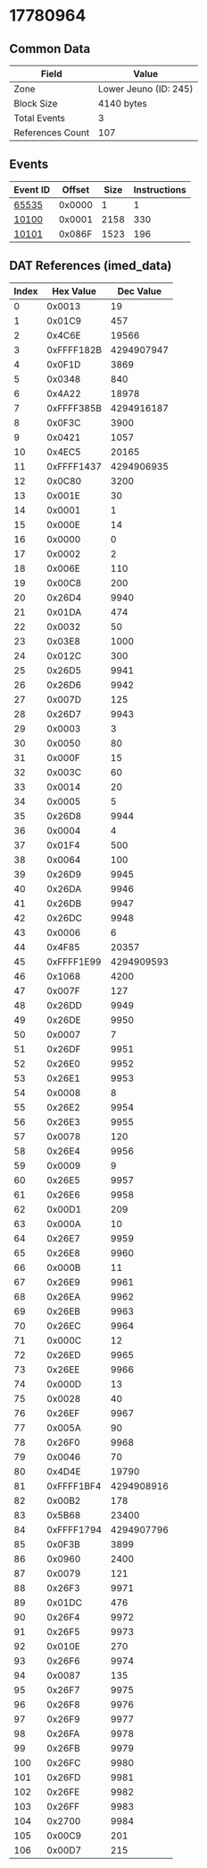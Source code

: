 # 17780964

## Common Data

| Field            | Value                 |
|------------------|-----------------------|
| Zone             | Lower Jeuno (ID: 245) |
| Block Size       | 4140 bytes            |
| Total Events     | 3                     |
| References Count | 107                   |

## Events

| Event ID            | Offset   |   Size |   Instructions |
|---------------------|----------|--------|----------------|
| [65535](./65535.md) | 0x0000   |      1 |              1 |
| [10100](./10100.md) | 0x0001   |   2158 |            330 |
| [10101](./10101.md) | 0x086F   |   1523 |            196 |

## DAT References (imed_data)

|   Index | Hex Value   |   Dec Value |
|---------|-------------|-------------|
|       0 | 0x0013      |          19 |
|       1 | 0x01C9      |         457 |
|       2 | 0x4C6E      |       19566 |
|       3 | 0xFFFF182B  |  4294907947 |
|       4 | 0x0F1D      |        3869 |
|       5 | 0x0348      |         840 |
|       6 | 0x4A22      |       18978 |
|       7 | 0xFFFF385B  |  4294916187 |
|       8 | 0x0F3C      |        3900 |
|       9 | 0x0421      |        1057 |
|      10 | 0x4EC5      |       20165 |
|      11 | 0xFFFF1437  |  4294906935 |
|      12 | 0x0C80      |        3200 |
|      13 | 0x001E      |          30 |
|      14 | 0x0001      |           1 |
|      15 | 0x000E      |          14 |
|      16 | 0x0000      |           0 |
|      17 | 0x0002      |           2 |
|      18 | 0x006E      |         110 |
|      19 | 0x00C8      |         200 |
|      20 | 0x26D4      |        9940 |
|      21 | 0x01DA      |         474 |
|      22 | 0x0032      |          50 |
|      23 | 0x03E8      |        1000 |
|      24 | 0x012C      |         300 |
|      25 | 0x26D5      |        9941 |
|      26 | 0x26D6      |        9942 |
|      27 | 0x007D      |         125 |
|      28 | 0x26D7      |        9943 |
|      29 | 0x0003      |           3 |
|      30 | 0x0050      |          80 |
|      31 | 0x000F      |          15 |
|      32 | 0x003C      |          60 |
|      33 | 0x0014      |          20 |
|      34 | 0x0005      |           5 |
|      35 | 0x26D8      |        9944 |
|      36 | 0x0004      |           4 |
|      37 | 0x01F4      |         500 |
|      38 | 0x0064      |         100 |
|      39 | 0x26D9      |        9945 |
|      40 | 0x26DA      |        9946 |
|      41 | 0x26DB      |        9947 |
|      42 | 0x26DC      |        9948 |
|      43 | 0x0006      |           6 |
|      44 | 0x4F85      |       20357 |
|      45 | 0xFFFF1E99  |  4294909593 |
|      46 | 0x1068      |        4200 |
|      47 | 0x007F      |         127 |
|      48 | 0x26DD      |        9949 |
|      49 | 0x26DE      |        9950 |
|      50 | 0x0007      |           7 |
|      51 | 0x26DF      |        9951 |
|      52 | 0x26E0      |        9952 |
|      53 | 0x26E1      |        9953 |
|      54 | 0x0008      |           8 |
|      55 | 0x26E2      |        9954 |
|      56 | 0x26E3      |        9955 |
|      57 | 0x0078      |         120 |
|      58 | 0x26E4      |        9956 |
|      59 | 0x0009      |           9 |
|      60 | 0x26E5      |        9957 |
|      61 | 0x26E6      |        9958 |
|      62 | 0x00D1      |         209 |
|      63 | 0x000A      |          10 |
|      64 | 0x26E7      |        9959 |
|      65 | 0x26E8      |        9960 |
|      66 | 0x000B      |          11 |
|      67 | 0x26E9      |        9961 |
|      68 | 0x26EA      |        9962 |
|      69 | 0x26EB      |        9963 |
|      70 | 0x26EC      |        9964 |
|      71 | 0x000C      |          12 |
|      72 | 0x26ED      |        9965 |
|      73 | 0x26EE      |        9966 |
|      74 | 0x000D      |          13 |
|      75 | 0x0028      |          40 |
|      76 | 0x26EF      |        9967 |
|      77 | 0x005A      |          90 |
|      78 | 0x26F0      |        9968 |
|      79 | 0x0046      |          70 |
|      80 | 0x4D4E      |       19790 |
|      81 | 0xFFFF1BF4  |  4294908916 |
|      82 | 0x00B2      |         178 |
|      83 | 0x5B68      |       23400 |
|      84 | 0xFFFF1794  |  4294907796 |
|      85 | 0x0F3B      |        3899 |
|      86 | 0x0960      |        2400 |
|      87 | 0x0079      |         121 |
|      88 | 0x26F3      |        9971 |
|      89 | 0x01DC      |         476 |
|      90 | 0x26F4      |        9972 |
|      91 | 0x26F5      |        9973 |
|      92 | 0x010E      |         270 |
|      93 | 0x26F6      |        9974 |
|      94 | 0x0087      |         135 |
|      95 | 0x26F7      |        9975 |
|      96 | 0x26F8      |        9976 |
|      97 | 0x26F9      |        9977 |
|      98 | 0x26FA      |        9978 |
|      99 | 0x26FB      |        9979 |
|     100 | 0x26FC      |        9980 |
|     101 | 0x26FD      |        9981 |
|     102 | 0x26FE      |        9982 |
|     103 | 0x26FF      |        9983 |
|     104 | 0x2700      |        9984 |
|     105 | 0x00C9      |         201 |
|     106 | 0x00D7      |         215 |
